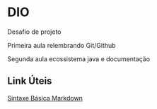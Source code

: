 # DIO
Desafio de projeto

Primeira aula relembrando Git/Github

Segunda aula ecossistema java e documentação

## Link Úteis
[Sintaxe Básica Markdown](https://www.markdownguide.org/basic-syntax/)
